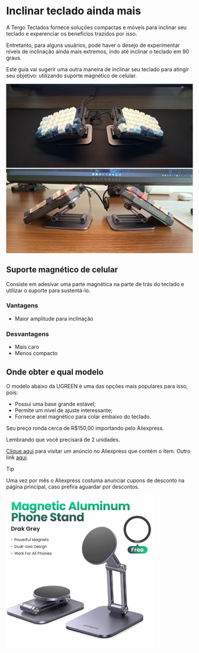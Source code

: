 # Inclinar teclado ainda mais

A Tergo Teclados fornece soluções compactas e móveis para inclinar seu teclado e experenciar os benefícios trazidos por isso.

Entretanto, para alguns usuários, pode haver o desejo de experimentar niveis de inclinação ainda mais extremos, indo até inclinar o teclado em 90 graus.

Este guia vai sugerir uma outra maneira de inclinar seu teclado para atingir seu objetivo: utilizando suporte magnético de celular.

<img src="../../imagens/exemplo_magsafe.jpeg" alt="Exemplo">

<img src="../../imagens/exemplo_magsafe2.jpeg" alt="Exemplo">

## Suporte magnético de celular

Consiste em adesivar uma parte magnética na parte de trás do teclado e utilizar o suporte para sustentá-lo.

### Vantagens
- Maior amplitude para inclinação

### Desvantagens
- Mais caro
- Menos compacto

## Onde obter e qual modelo

O modelo abaixo da UGREEN é uma das opções mais populares para isso, pois:
- Possui uma base grande estável;
- Permite um nível de ajuste interessante;
- Fornece anel magnético para colar embaixo do teclado.

Seu preço ronda cerca de R$150,00 importando pelo Aliexpress.

Lembrando que você precisará de 2 unidades.

[Clique aqui](https://pt.aliexpress.com/item/1005007890994823.html?spm=a2g0o.order_list.order_list_main.10.7da4caa4327n8K&gatewayAdapt=glo2bra) para visitar um anúncio no Aliexpress que contém o item. Outro link [aqui](https://pt.aliexpress.com/item/1005005590485850.html?spm=a2g0o.productlist.main.5.79db490apI8lhx&algo_pvid=117f0963-0f48-4e68-bc63-6fd4dd9e43ff&algo_exp_id=117f0963-0f48-4e68-bc63-6fd4dd9e43ff-4&pdp_ext_f=%7B%22order%22%3A%22379%22%2C%22eval%22%3A%221%22%7D&pdp_npi=4%40dis%21BRL%21239.96%21122.38%21%21%2140.94%2120.88%21%402101c5ac17498260572265379e6474%2112000039977717684%21sea%21BR%213754984627%21X&curPageLogUid=PvmrszPb9y4Q&utparam-url=scene%3Asearch%7Cquery_from%3A#nav-review).

> [!TIP]
>
> Uma vez por mês o Aliexpress costuma anunciar cupons de desconto na página principal, caso prefira aguardar por descontos.

<img src="../../imagens/ugreen.png" alt="Exemplo" width="400">

